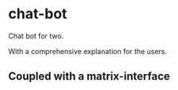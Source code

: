 # chat-bot
Chat bot for two.

With a comprehensive explanation for the users.

## Coupled with a matrix-interface
